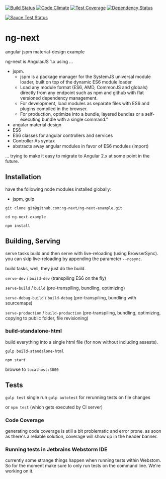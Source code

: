 [![Build Status](https://travis-ci.org/ng-next/ng-next-example.svg?branch=master)](https://travis-ci.org/ng-next/ng-next-example)
[![Code Climate](https://codeclimate.com/github/ng-next/ng-next-example/badges/gpa.svg)](https://codeclimate.com/github/ng-next/ng-next-example)
[![Test Coverage](https://codeclimate.com/github/ng-next/ng-next-example/badges/coverage.svg)](https://codeclimate.com/github/ng-next/ng-next-example)
[![Dependency Status](https://gemnasium.com/ng-next/ng-next-example.svg)](https://gemnasium.com/ng-next/ng-next-example)

[![Sauce Test Status](https://saucelabs.com/browser-matrix/andreasgrimm.svg)](https://saucelabs.com/u/andreasgrimm)

# ng-next
angular jspm material-design example

ng-next is AngularJS 1.x using ...

- jspm.
  - jspm is a package manager for the SystemJS universal module loader, built on
  top of the dynamic ES6 module loader
  - Load any module format (ES6, AMD, CommonJS and globals) directly from any
 endpoint such as npm and github with flat versioned dependency management.
  - For development, load modules as separate files with ES6 and plugins
 compiled in the browser.
  - For production, optimize into a bundle, layered bundles or a self-executing
 bundle with a single command."
- angular material design
- ES6
- ES6 classes for angular controllers and services
- Controller As syntax
- abstracts away angular modules in favor of ES6 modules (import)

... trying to make it easy to migrate to Angular 2.x at some point in the future.

## Installation
have the following node modules installed globally:
- jspm, gulp

`git clone git@github.com:ng-next/ng-next-example.git`

`cd ng-next-example`

`npm install`

## Building, Serving

serve tasks build and then serve with live-reloading (using BrowserSync).
you can skip live-reloading by appending the parameter `--nosync`.

build tasks, well, they just do the build.

`serve-dev` / `build-dev` (transpiling ES6 on the fly)

`serve-build` / `build` (pre-transpiling, bundling, optimizing)

`serve-debug-build` / `build-debug` (pre-transpiling, bundling with sourcemaps)

`serve-production` / `build-production` (pre-transpiling, bundling,
optimizing, copying to public folder, file revisioning)

### build-standalone-html
build everything into a single html file (for now without including assests).

`gulp build-standalone-html`

`npm start`

browse to `localhost:3000`

## Tests

`gulp test` single run
`gulp autotest` for rerunning tests on file changes

or `npm test` (which gets executed by CI server)

### Code Coverage
generating code coverage is still a bit problematic and error prone. as soon
as there's a reliable solution, coverage will show up in the header banner.

### Running tests in Jetbrains Webstorm IDE
currently some strange things happen when running tests within Webstom. So
for the moment make sure to only run tests on the command line. We're working
 on it.
